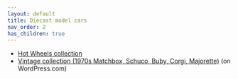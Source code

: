 ```yaml
---
layout: default
title: Diecast model cars
nav_order: 2
has_children: true
---
```


* [Hot Wheels collection](/hotwheels/)
* [Vintage collection (1970s Matchbox, Schuco, Buby, Corgi, Majorette)](/vintagediecast/) (on WordPress.com)
